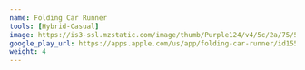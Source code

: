 ```yaml
---
name: Folding Car Runner
tools: [Hybrid-Casual]
image: https://is3-ssl.mzstatic.com/image/thumb/Purple124/v4/5c/2a/75/5c2a7531-8ac9-491a-a922-40d462a33ff4/AppIcon-0-0-1x_U007emarketing-0-0-0-7-0-0-sRGB-0-0-0-GLES2_U002c0-512MB-85-220-0-0.png/246x0w.webp
google_play_url: https://apps.apple.com/us/app/folding-car-runner/id1551929130
weight: 4
---
```

